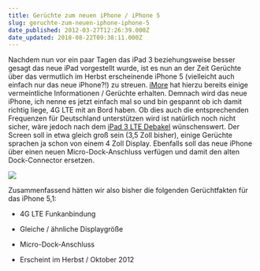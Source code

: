 ```yaml
---
title: Gerüchte zum neuen iPhone / iPhone 5
slug: geruchte-zum-neuen-iphone-iphone-5
date_published: 2012-03-27T12:26:39.000Z
date_updated: 2018-08-22T09:38:11.000Z
---
```


Nachdem nun vor ein paar Tagen das iPad 3 beziehungsweise besser gesagt das neue iPad vorgestellt wurde, ist es nun an der Zeit Gerüchte über das vermutlich im Herbst erscheinende iPhone 5 (vielleicht auch einfach nur das neue iPhone?!) zu streuen. [iMore](http://www.imore.com/2012/03/23/iphone-iphone-51-coming-fall-2012-lte-similar-sized-screen/) hat hierzu bereits einige vermeintliche Informationen / Gerüchte erhalten. Demnach wird das neue iPhone, ich nenne es jetzt einfach mal so und bin gespannt ob ich damit richtig liege, 4G LTE mit an Bord haben. Ob dies auch die entsprechenden Frequenzen für Deutschland unterstützen wird ist natürlich noch nicht sicher, wäre jedoch nach dem [iPad 3 LTE Debakel](http://www.golem.de/news/ipad-3-im-test-gut-fuer-einsteiger-nichts-fuer-ipad-2-besitzer-1203-90550-2.html) wünschenswert. Der Screen soll in etwa gleich groß sein (3,5 Zoll bisher), einige Gerüchte sprachen ja schon von einem 4 Zoll Display. Ebenfalls soll das neue iPhone über einen neuen Micro-Dock-Anschluss verfügen und damit den alten Dock-Connector ersetzen.

[![](//picdump.thafaker.de/2012/03/140418-cdma_iphone_4.jpg)](__GHOST_URL__/geruchte-zum-neuen-iphone-iphone-5/140418-cdma_iphone_4/)

Zusammenfassend hätten wir also bisher die folgenden Gerüchtfakten für das iPhone 5,1:

- 4G LTE Funkanbindung

- Gleiche / ähnliche Displaygröße

- Micro-Dock-Anschluss

- Erscheint im Herbst / Oktober 2012
